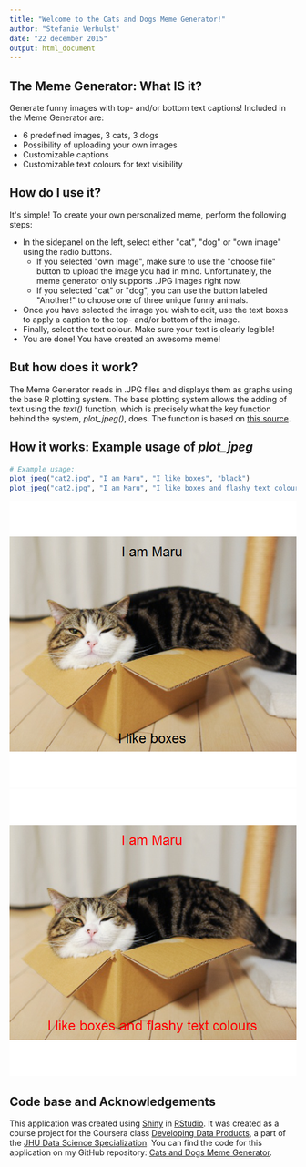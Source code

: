 ```yaml
---
title: "Welcome to the Cats and Dogs Meme Generator!"
author: "Stefanie Verhulst"
date: "22 december 2015"
output: html_document
---
```

## The Meme Generator: What IS it?

Generate funny images with top- and/or bottom text captions! Included in the Meme Generator are:

* 6 predefined images, 3 cats, 3 dogs
* Possibility of uploading your own images
* Customizable captions
* Customizable text colours for text visibility
     
## How do I use it?
It's simple! To create your own personalized meme, perform the following steps:

* In the sidepanel on the left, select either "cat", "dog" or "own image" using the radio buttons.
     * If you selected "own image", make sure to use the "choose file" button to upload the image you had in mind. Unfortunately, the meme generator only supports .JPG images right now. 
     * If you selected "cat" or "dog", you can use the button labeled "Another!" to choose one of three unique funny animals.
* Once you have selected the image you wish to edit, use the text boxes to apply a caption to the top- and/or bottom of the image.
* Finally, select the text colour. Make sure your text is clearly legible!
* You are done! You have created an awesome meme!
     
## But how does it work?
The Meme Generator reads in .JPG files and displays them as graphs using the base R plotting system. The base plotting system allows the adding of text using the *text()* function, which is precisely what the key function behind the system, *plot_jpeg()*, does. The function is based on [this source](http://stackoverflow.com/questions/9543343/plot-a-jpg-image-using-base-graphics-in-r).

## How it works: Example usage of *plot_jpeg*




```r
# Example usage:
plot_jpeg("cat2.jpg", "I am Maru", "I like boxes", "black")
plot_jpeg("cat2.jpg", "I am Maru", "I like boxes and flashy text colours", "red")
```

![plot of chunk unnamed-chunk-2](assets/fig/unnamed-chunk-2-1.png) ![plot of chunk unnamed-chunk-2](assets/fig/unnamed-chunk-2-2.png) 

## Code base and Acknowledgements
This application was created using [Shiny](http://shiny.rstudio.com/) in [RStudio](https://www.rstudio.com/). It was created as a course project for the Coursera class [Developing Data Products](https://www.coursera.org/learn/data-products), a part of the [JHU Data Science Specialization](https://www.coursera.org/specializations/jhu-data-science). You can find the code for this application on my GitHub repository: [Cats and Dogs Meme Generator](https://github.com/verhulststefanie/courseraShinyApp).

